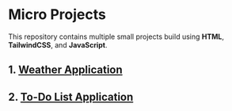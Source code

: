 # Micro Projects

This repository contains multiple small projects build using **HTML**, **TailwindCSS**, and **JavaScript**.

## 1. [Weather Application](./Weather%20Application/) 
## 2. [To-Do List Application](./To-Do%20List%20Application/) 